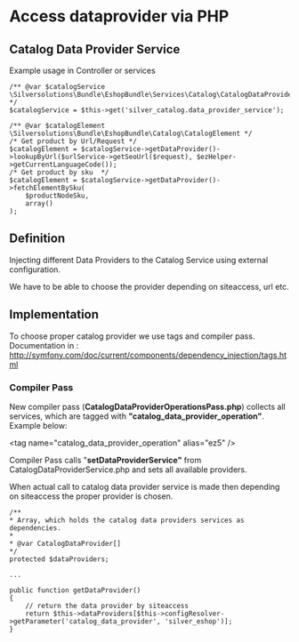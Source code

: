 #  Access dataprovider via PHP 

## Catalog Data Provider Service

Example usage in Controller or services

``` 
/** @var $catalogService \Silversolutions\Bundle\EshopBundle\Services\Catalog\CatalogDataProviderService */
$catalogService = $this->get('silver_catalog.data_provider_service');

/** @var $catalogElement \Silversolutions\Bundle\EshopBundle\Catalog\CatalogElement */
/* Get product by Url/Request */
$catalogElement = $catalogService->getDataProvider()->lookupByUrl($urlService->getSeoUrl($request), $ezHelper->getCurrentLanguageCode()); 
/* Get product by sku  */
$catalogElement = $catalogService->getDataProvider()->fetchElementBySku(
    $productNodeSku,
    array()
);
```

## Definition

Injecting different Data Providers to the Catalog Service using external configuration.

We have to be able to choose the provider depending on siteaccess, url etc.

## Implementation

To choose proper catalog provider we use tags and compiler pass. Documentation in : <http://symfony.com/doc/current/components/dependency_injection/tags.html>

### Compiler Pass

New compiler pass (**CatalogDataProviderOperationsPass.php**) collects all services, which are tagged with **"catalog\_data\_provider\_operation"**. Example below:

\<tag name="catalog\_data\_provider\_operation" alias="ez5" /\>

[ ](http://symfony.com/doc/current/components/dependency_injection/tags.html)

Compiler Pass calls "**setDataProviderService"** from CatalogDataProviderService.php and sets all available providers.

When actual call to catalog data provider service is made then depending on siteaccess the proper provider is chosen.

``` 
/**
* Array, which holds the catalog data providers services as dependencies.
*
* @var CatalogDataProvider[]
*/
protected $dataProviders;
 
...
 
public function getDataProvider()
{
    // return the data provider by siteaccess
    return $this->dataProviders[$this->configResolver->getParameter('catalog_data_provider', 'silver_eshop')];
}
```
